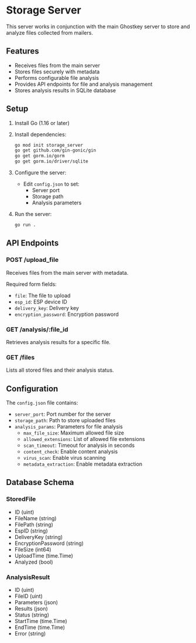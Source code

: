 # Storage Server

This server works in conjunction with the main Ghostkey server to store and analyze files collected from mailers.

## Features

- Receives files from the main server
- Stores files securely with metadata
- Performs configurable file analysis
- Provides API endpoints for file and analysis management
- Stores analysis results in SQLite database

## Setup

1. Install Go (1.16 or later)
2. Install dependencies:
   ```bash
   go mod init storage_server
   go get github.com/gin-gonic/gin
   go get gorm.io/gorm
   go get gorm.io/driver/sqlite
   ```

3. Configure the server:
   - Edit `config.json` to set:
     - Server port
     - Storage path
     - Analysis parameters

4. Run the server:
   ```bash
   go run .
   ```

## API Endpoints

### POST /upload_file
Receives files from the main server with metadata.

Required form fields:
- `file`: The file to upload
- `esp_id`: ESP device ID
- `delivery_key`: Delivery key
- `encryption_password`: Encryption password

### GET /analysis/:file_id
Retrieves analysis results for a specific file.

### GET /files
Lists all stored files and their analysis status.

## Configuration

The `config.json` file contains:
- `server_port`: Port number for the server
- `storage_path`: Path to store uploaded files
- `analysis_params`: Parameters for file analysis
  - `max_file_size`: Maximum allowed file size
  - `allowed_extensions`: List of allowed file extensions
  - `scan_timeout`: Timeout for analysis in seconds
  - `content_check`: Enable content analysis
  - `virus_scan`: Enable virus scanning
  - `metadata_extraction`: Enable metadata extraction

## Database Schema

### StoredFile
- ID (uint)
- FileName (string)
- FilePath (string)
- EspID (string)
- DeliveryKey (string)
- EncryptionPassword (string)
- FileSize (int64)
- UploadTime (time.Time)
- Analyzed (bool)

### AnalysisResult
- ID (uint)
- FileID (uint)
- Parameters (json)
- Results (json)
- Status (string)
- StartTime (time.Time)
- EndTime (time.Time)
- Error (string) 